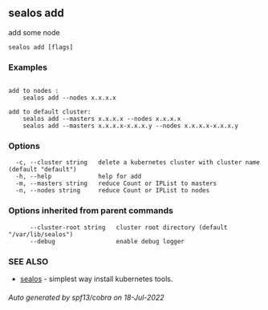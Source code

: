 ## sealos add

add some node

```
sealos add [flags]
```

### Examples

```

add to nodes :
	sealos add --nodes x.x.x.x

add to default cluster:
	sealos add --masters x.x.x.x --nodes x.x.x.x
	sealos add --masters x.x.x.x-x.x.x.y --nodes x.x.x.x-x.x.x.y

```

### Options

```
  -c, --cluster string   delete a kubernetes cluster with cluster name (default "default")
  -h, --help             help for add
  -m, --masters string   reduce Count or IPList to masters
  -n, --nodes string     reduce Count or IPList to nodes
```

### Options inherited from parent commands

```
      --cluster-root string   cluster root directory (default "/var/lib/sealos")
      --debug                 enable debug logger
```

### SEE ALSO

* [sealos](sealos.md)	 - simplest way install kubernetes tools.

###### Auto generated by spf13/cobra on 18-Jul-2022
